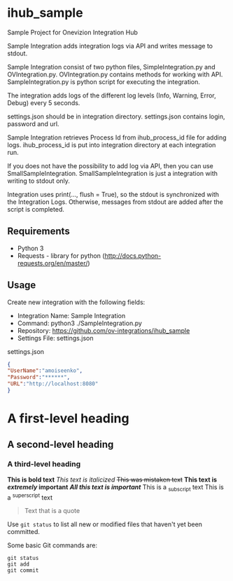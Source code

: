 # ihub_sample
Sample Project for Onevizion Integration Hub

Sample Integration adds integration logs via API and writes message to stdout.

Sample Integration consist of two python files, SimpleIntegration.py and OVIntegration.py.
OVIntegration.py contains methods for working with API. SampleIntegration.py is python script for executing the integration. 

The integration adds logs of the different log levels (Info, Warning, Error, Debug) every 5 seconds. 

settings.json should be in integration directory. settings.json contains login, password and url. 

Sample Integration retrieves Process Id from ihub_process_id file for adding logs. ihub_process_id is put into integration directory at each integration run.

If you does not have the possibility to add log via API, then you can use SmallSampleIntegration. SmallSampleIntegration is just a integration with writing to stdout only.

Integration uses print(..., flush = True), so the stdout is synchronized with the Integration Logs. Otherwise, messages from stdout are added after the script is completed.

## Requirements
- Python 3
- Requests - library for python (http://docs.python-requests.org/en/master/)

## Usage
Create new integration with the following fields: 
- Integration Name: Sample Integration
- Command: python3 ./SampleIntegration.py
- Repository: https://github.com/ov-integrations/ihub_sample
- Settings File: settings.json




settings.json

```json
{
"UserName":"amoiseenko",
"Password":"******",
"URL":"http://localhost:8080"
}
```

# A first-level heading
## A second-level heading
### A third-level heading

**This is bold text**
_This text is italicized_
~~This was mistaken text~~
**This text is _extremely_ important**
***All this text is important***
This is a <sub>subscript</sub> text
This is a <sup>superscript</sup> text

> Text that is a quote

Use `git status` to list all new or modified files that haven't yet been committed.

Some basic Git commands are:
```
git status
git add
git commit
```

[^1]: My reference.
[^2]: To add line breaks within a footnote, prefix new lines with 2 spaces.
  This is a second line.
  
  
<!-- This content will not appear in the rendered Markdown -->

